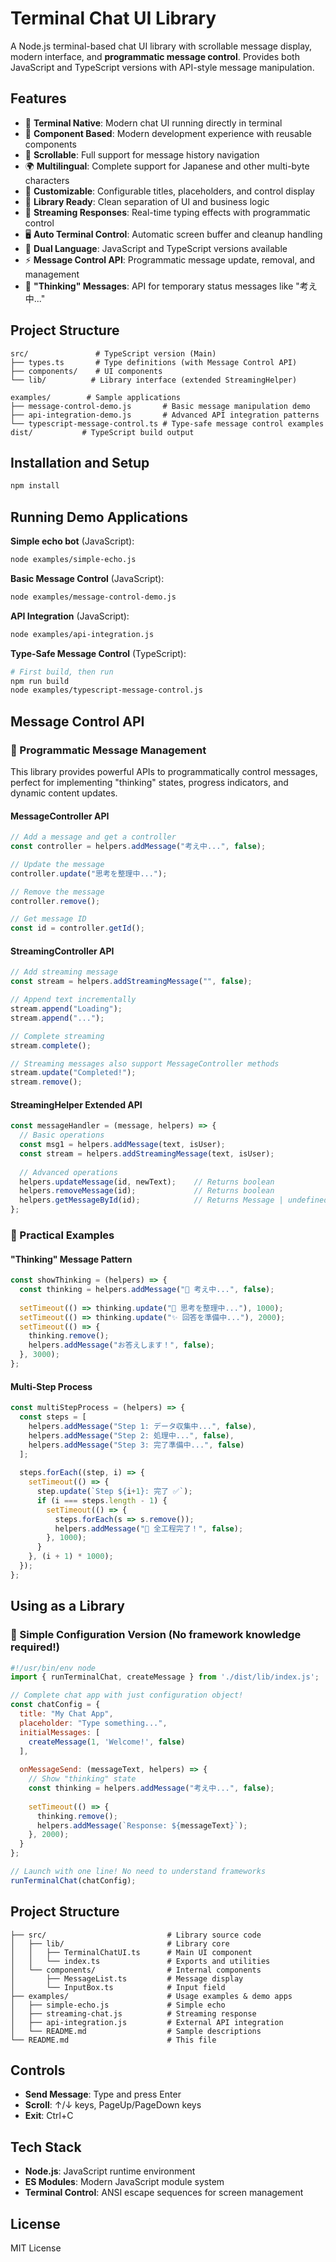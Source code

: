 # Terminal Chat UI Library

A Node.js terminal-based chat UI library with scrollable message display, modern interface, and **programmatic message control**.
Provides both JavaScript and TypeScript versions with API-style message manipulation.

## Features

- 📱 **Terminal Native**: Modern chat UI running directly in terminal
- 🚀 **Component Based**: Modern development experience with reusable components
- 💬 **Scrollable**: Full support for message history navigation
- 🌍 **Multilingual**: Complete support for Japanese and other multi-byte characters
- 🎨 **Customizable**: Configurable titles, placeholders, and control display
- 🔧 **Library Ready**: Clean separation of UI and business logic
- 📨 **Streaming Responses**: Real-time typing effects with programmatic control
- 🖥️ **Auto Terminal Control**: Automatic screen buffer and cleanup handling
- 🔧 **Dual Language**: JavaScript and TypeScript versions available
- ⚡ **Message Control API**: Programmatic message update, removal, and management
- 🤖 **"Thinking" Messages**: API for temporary status messages like "考え中..."

## Project Structure

```
src/               # TypeScript version (Main)
├── types.ts       # Type definitions (with Message Control API)
├── components/    # UI components
└── lib/          # Library interface (extended StreamingHelper)

examples/        # Sample applications
├── message-control-demo.js       # Basic message manipulation demo
├── api-integration-demo.js       # Advanced API integration patterns
└── typescript-message-control.ts # Type-safe message control examples
dist/           # TypeScript build output
```

## Installation and Setup

```bash
npm install
```

## Running Demo Applications

**Simple echo bot** (JavaScript):
```bash
node examples/simple-echo.js
```

**Basic Message Control** (JavaScript):
```bash
node examples/message-control-demo.js
```

**API Integration** (JavaScript):
```bash  
node examples/api-integration.js
```

**Type-Safe Message Control** (TypeScript):
```bash
# First build, then run
npm run build
node examples/typescript-message-control.js
```



## Message Control API

### 🤖 Programmatic Message Management

This library provides powerful APIs to programmatically control messages, perfect for implementing "thinking" states, progress indicators, and dynamic content updates.

#### MessageController API

```javascript
// Add a message and get a controller
const controller = helpers.addMessage("考え中...", false);

// Update the message
controller.update("思考を整理中...");

// Remove the message  
controller.remove();

// Get message ID
const id = controller.getId();
```

#### StreamingController API

```javascript  
// Add streaming message
const stream = helpers.addStreamingMessage("", false);

// Append text incrementally
stream.append("Loading");
stream.append("...");

// Complete streaming
stream.complete();

// Streaming messages also support MessageController methods
stream.update("Completed!");
stream.remove();
```

#### StreamingHelper Extended API

```javascript
const messageHandler = (message, helpers) => {
  // Basic operations
  const msg1 = helpers.addMessage(text, isUser);
  const stream = helpers.addStreamingMessage(text, isUser);
  
  // Advanced operations
  helpers.updateMessage(id, newText);    // Returns boolean
  helpers.removeMessage(id);             // Returns boolean  
  helpers.getMessageById(id);            // Returns Message | undefined
};
```

### 🎯 Practical Examples

#### "Thinking" Message Pattern

```javascript
const showThinking = (helpers) => {
  const thinking = helpers.addMessage("🤔 考え中...", false);
  
  setTimeout(() => thinking.update("💭 思考を整理中..."), 1000);
  setTimeout(() => thinking.update("✨ 回答を準備中..."), 2000);
  setTimeout(() => {
    thinking.remove();
    helpers.addMessage("お答えします！", false);
  }, 3000);
};
```

#### Multi-Step Process

```javascript
const multiStepProcess = (helpers) => {
  const steps = [
    helpers.addMessage("Step 1: データ収集中...", false),
    helpers.addMessage("Step 2: 処理中...", false), 
    helpers.addMessage("Step 3: 完了準備中...", false)
  ];
  
  steps.forEach((step, i) => {
    setTimeout(() => {
      step.update(`Step ${i+1}: 完了 ✅`);
      if (i === steps.length - 1) {
        setTimeout(() => {
          steps.forEach(s => s.remove());
          helpers.addMessage("🎉 全工程完了！", false);
        }, 1000);
      }
    }, (i + 1) * 1000);
  });
};
```

## Using as a Library

### 🎯 Simple Configuration Version (No framework knowledge required!)

```javascript
#!/usr/bin/env node
import { runTerminalChat, createMessage } from './dist/lib/index.js';

// Complete chat app with just configuration object!
const chatConfig = {
  title: "My Chat App",
  placeholder: "Type something...",
  initialMessages: [
    createMessage(1, 'Welcome!', false)
  ],
  
  onMessageSend: (messageText, helpers) => {
    // Show "thinking" state
    const thinking = helpers.addMessage("考え中...", false);
    
    setTimeout(() => {
      thinking.remove();
      helpers.addMessage(`Response: ${messageText}`);
    }, 2000);
  }
};

// Launch with one line! No need to understand frameworks
runTerminalChat(chatConfig);
```


## Project Structure

```
├── src/                           # Library source code
│   ├── lib/                       # Library core
│   │   ├── TerminalChatUI.ts      # Main UI component
│   │   └── index.ts               # Exports and utilities
│   └── components/                # Internal components
│       ├── MessageList.ts         # Message display
│       └── InputBox.ts            # Input field
├── examples/                      # Usage examples & demo apps
│   ├── simple-echo.js             # Simple echo
│   ├── streaming-chat.js          # Streaming response
│   ├── api-integration.js         # External API integration
│   └── README.md                  # Sample descriptions
└── README.md                      # This file
```

## Controls

- **Send Message**: Type and press Enter
- **Scroll**: ↑/↓ keys, PageUp/PageDown keys
- **Exit**: Ctrl+C

## Tech Stack

- **Node.js**: JavaScript runtime environment
- **ES Modules**: Modern JavaScript module system
- **Terminal Control**: ANSI escape sequences for screen management

## License

MIT License